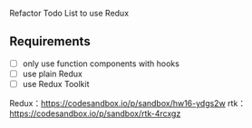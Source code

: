 Refactor Todo List to use Redux

## Requirements
- [ ] only use function components with hooks
- [ ] use plain Redux
- [ ] use Redux Toolkit

Redux：https://codesandbox.io/p/sandbox/hw16-ydgs2w
rtk：https://codesandbox.io/p/sandbox/rtk-4rcxgz
